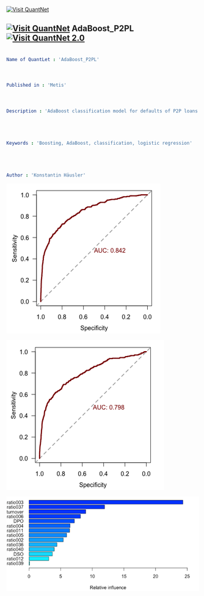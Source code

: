 [<img src="https://github.com/QuantLet/Styleguide-and-FAQ/blob/master/pictures/banner.png" width="888" alt="Visit QuantNet">](http://quantlet.de/)

## [<img src="https://github.com/QuantLet/Styleguide-and-FAQ/blob/master/pictures/qloqo.png" alt="Visit QuantNet">](http://quantlet.de/) **AdaBoost_P2PL** [<img src="https://github.com/QuantLet/Styleguide-and-FAQ/blob/master/pictures/QN2.png" width="60" alt="Visit QuantNet 2.0">](http://quantlet.de/)

```yaml

Name of QuantLet : 'AdaBoost_P2PL'



Published in : 'Metis' 



Description : 'AdaBoost classification model for defaults of P2P loans. Compares the out-of-sample predictive performance to a baseline logistic regression model.'




Keywords : 'Boosting, AdaBoost, classification, logistic regression'




Author : 'Konstantin Häusler'

```

![Picture1](roc_adaboost.png)

![Picture2](roc_log.png)

![Picture3](variable_importance.png)